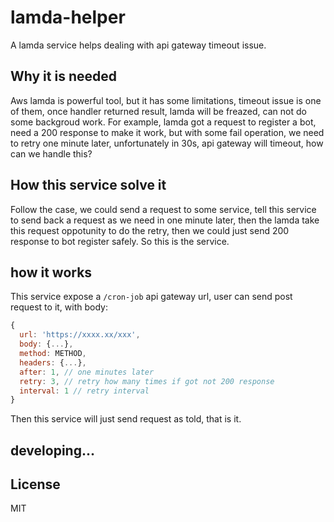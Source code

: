 # lamda-helper
A lamda service helps dealing with api gateway timeout issue.

## Why it is needed
Aws lamda is powerful tool, but it has some limitations, timeout issue is one of them, once handler returned result, lamda will be freazed, can not do some backgroud work. For example, lamda got a request to register a bot, need a 200 response to make it work, but with some fail operation, we need to retry one minute later, unfortunately in 30s, api gateway will timeout, how can we handle this?

## How this service solve it
Follow the case, we could send a request to some service, tell this service to send back a request as we need in one minute later, then the lamda take this request oppotunity to do the retry, then we could just send 200 response to bot register safely. So this is the service.

## how it works
This service expose a `/cron-job` api gateway url, user can send post request to it, with body:
```js
{
  url: 'https://xxxx.xx/xxx',
  body: {...},
  method: METHOD,
  headers: {...},
  after: 1, // one minutes later
  retry: 3, // retry how many times if got not 200 response
  interval: 1 // retry interval
}
```
Then this service will just send request as told, that is it.

## developing...

## License
MIT

